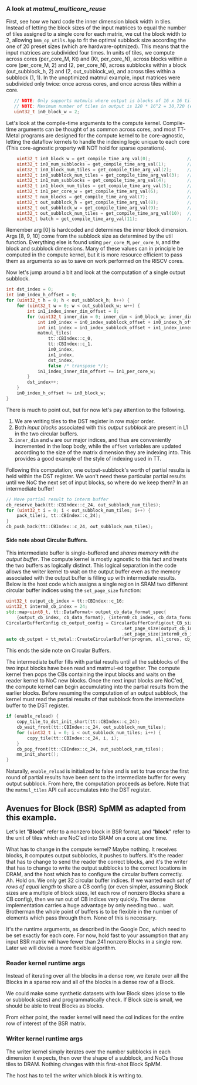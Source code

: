 ### A look at *matmul_multicore_reuse*

First, see how we hard code the inner dimension block width in tiles. Instead of letting the block sizes of the input matrices to equal the number of tiles assigned to a single core for each matrix, we cut the block width to 2, allowing ```bmm_op_utils.hpp``` to fit the optimal subblock size according the one of 20 preset sizes (which are hardware-optmized). This means that the input matrices are subdivided four times. In units of tiles, we compute across cores (per_core_M, Kt) and (Kt, per_core_N), across blocks within a core (per_core_M, 2) and (2, per_core_N), across subblocks within a block (out_subblock_h, 2) and (2, out_subblock_w), and across tiles within a subblock (1, 1). In the unoptimized matmul example, input matrices were subdivided only twice: once across cores, and once across tiles within a core.
```C++
   // NOTE: Only supports matmuls where output is blocks of 16 x 16 tiles (ie. multiples of 16*32 x 16*32)
   // NOTE: Maximum number of tiles in output is 120 * 16^2 = 30,720 (eg. [1, 1, 5120, 6144])2
   uint32_t in0_block_w = 2;
```

Let's look at the compile-time arguments to the compute kernel. Compile-time arguments can be thought of as common across cores, and  most TT-Metal programs are designed for the compute kernel to be core-agnostic, letting the dataflow kernels to handle the indexing logic unique to each core (This core-agnostic property will NOT hold for sparse operations).

```C++
    uint32_t in0_block_w = get_compile_time_arg_val(0);              // inner block size in tiles
    uint32_t in0_num_subblocks = get_compile_time_arg_val(1);        // outer row block size
    uint32_t in0_block_num_tiles = get_compile_time_arg_val(2);      // out_subblock_h*in0_block_w*in0_num_subblocks;
    uint32_t in0_subblock_num_tiles = get_compile_time_arg_val(3);   // out_subblock_h*in0_block_w
    uint32_t in1_num_subblocks = get_compile_time_arg_val(4);        // outer column block size
    uint32_t in1_block_num_tiles = get_compile_time_arg_val(5);      // out_subblock_w*in0_block_w* in1_num_subblocks;
    uint32_t in1_per_core_w = get_compile_time_arg_val(6);           // out_subblock_w*in1_num_subblocks
    uint32_t num_blocks = get_compile_time_arg_val(7);               // outer inner dim (in inner dim blocks)
    uint32_t out_subblock_h = get_compile_time_arg_val(8);           // inner row block size in tiles
    uint32_t out_subblock_w = get_compile_time_arg_val(9);           // inner column block size in tiles
    uint32_t out_subblock_num_tiles = get_compile_time_arg_val(10);  // out_subblock_h * out_subblock_w;
    uint32_t batch = get_compile_time_arg_val(11);                   // batch dim
```

Remember arg [0] is hardcoded and determines the inner block dimension. Args [8, 9, 10] come from the subblock size as determined by the util function. Everything else is found using `per_core_M`, `per_core_N`, and the block and subblock dimensions. Many of these values can in principle be computed in the compute kernel, but it is more resource efficient to pass them as arguments so as to save on work performed on the RISCV cores.

Now let's jump around a bit and look at the computation of a single output subblock.

```C++
int dst_index = 0;
int in0_index_h_offset = 0;
for (uint32_t h = 0; h < out_subblock_h; h++) {
    for (uint32_t w = 0; w < out_subblock_w; w++) {
        int in1_index_inner_dim_offset = 0;
        for (uint32_t inner_dim = 0; inner_dim < in0_block_w; inner_dim++) {
            int in0_index = in0_index_subblock_offset + in0_index_h_offset + inner_dim;
            int in1_index = in1_index_subblock_offset + in1_index_inner_dim_offset + w;
            matmul_tiles(
                tt::CBIndex::c_0,
                tt::CBIndex::c_1,
                in0_index,
                in1_index,
                dst_index,
                false /* transpose */);
            in1_index_inner_dim_offset += in1_per_core_w;
        }
        dst_index++;
    }
    in0_index_h_offset += in0_block_w;
}
```

There is much to point out, but for now let's pay attention to the following.
1. We are writing tiles to the DST register in row major order.
2. Both *input blocks* associated with this *output subblock* are present in L1 in the two circular buffers.
3. `inner_dim` and `w` are our major indices, and thus are conveniently incremented in the loop body, while the `offset` variables are updated according to the size of the matrix dimension they are indexing into. This provides a good example of the style of indexing used in TT.

Following this computation, one output-subblock's worth of partial results is held within the DST register. We won't need these particular partial results until we NoC the next set of input blocks, so where do we keep them? In an intermediate buffer!

```C++
// Move partial result to interm buffer
cb_reserve_back(tt::CBIndex::c_24, out_subblock_num_tiles);
for (uint32_t i = 0; i < out_subblock_num_tiles; i++) {
    pack_tile(i, tt::CBIndex::c_24);
}
cb_push_back(tt::CBIndex::c_24, out_subblock_num_tiles);
```
#### Side note about Circular Buffers.
 This intermediate buffer is single-buffered and *shares memory with the output buffer*. The compute kernel is mostly agnostic to this fact and treats the two buffers as logically distinct. This logical separation in the code allows the writer kernel to wait on the output buffer even as the memory associated with the output buffer is filling up with intermediate results. Below is the host code which assigns a single region in SRAM two different circular buffer indices using the `set_page_size` function:
```C++
uint32_t output_cb_index = tt::CBIndex::c_16;
uint32_t interm0_cb_index = 24;
std::map<uint8_t, tt::DataFormat> output_cb_data_format_spec{
    {output_cb_index, cb_data_format}, {interm0_cb_index, cb_data_format}};
CircularBufferConfig cb_output_config = CircularBufferConfig(out_CB_size, output_cb_data_format_spec)
                                            .set_page_size(output_cb_index, single_tile_size)
                                            .set_page_size(interm0_cb_index, single_tile_size);
auto cb_output = tt_metal::CreateCircularBuffer(program, all_cores, cb_output_config);
```

This ends the side note on Circular Buffers.

The intermediate buffer fills with partial results until all the subblocks of the two input blocks have been read and matmul-ed together. The compute kernel then pops the CBs containing the input blocks and waits on the reader kernel to NoC new blocks. Once the next input blocks are NoC'ed, the compute kernel can begin accumulating into the partial results from the earlier blocks. Before resuming the computation of an output subblock, the kernel must read the partial results of that subblock from the intermediate buffer to the DST register.
```C++
if (enable_reload) {
    copy_tile_to_dst_init_short(tt::CBIndex::c_24);
    cb_wait_front(tt::CBIndex::c_24, out_subblock_num_tiles);
    for (uint32_t i = 0; i < out_subblock_num_tiles; i++) {
        copy_tile(tt::CBIndex::c_24, i, i);
    }
    cb_pop_front(tt::CBIndex::c_24, out_subblock_num_tiles);
    mm_init_short();
}
```
Naturally, `enable_reload` is initialized to false and is set to true once the first round of partial results have been sent to the intermediate buffer for every output subblock. From here, the computation proceeds as before. Note that the `matmul_tiles` API call accumulates into the DST register.


## Avenues for Block (BSR) SpMM as adapted from this example.

Let's let "**Block**" refer to a nonzero block in BSR format,
and       "**block**" refer to the unit of tiles which are NoC'ed into SRAM on a core at one time.

What has to change in the compute kernel? Maybe nothing. It receives blocks, it computes output subblocks, it pushes to buffers. It's the reader that has to change to send the reader the correct blocks, and it's the writer that has to change to write the output subblocks to the correct locations in DRAM, and the host which has to configure the circular buffers correctly. Ah. Hold on. We only get 32 circular buffer indices. If we wanted each *set of rows of equal length* to share a CB config (or even simpler, assuming Block sizes are a multiple of block sizes, let each row of nonzero Blocks share a CB config), then we run out of CB indices very quickly. The dense implementation carries a huge advantage by only needing two... wait. Brotherman the whole point of buffers is to be flexible in the number of elements which pass through them. None of this is necessary.

It's the runtime arguments, as described in the Google Doc, which need to be set exactly for each core. For now, hold fast to your assumption that any input BSR matrix will have fewer than 241 nonzero Blocks in a single row. Later we will devise a more flexible algorithm.

### Reader kernel runtime args
Instead of iterating over all the blocks in a dense row, we iterate over all the Blocks in a sparse row and all of the blocks in a dense row of a Block.

We could make some synthetic datasets with low Block sizes (close to tile or subblock sizes) and programmatically check. If Block size is small, we should be able to treat Blocks as blocks.

From either point, the reader kernel will need the col indices for the entire row of interest of the BSR matrix.

### Writer kernel runtime args
The writer kernel simply iterates over the number subblocks in each dimension it expects, then over the shape of a subblock, and NoCs those tiles to DRAM. Nothing changes with this first-shot Block SpMM.

The host has to tell the writer which block it is writing to.
